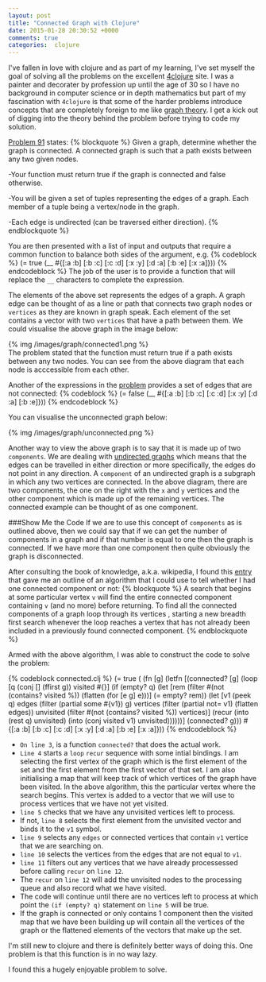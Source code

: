 ```yaml
---
layout: post
title: "Connected Graph with Clojure"
date: 2015-01-28 20:30:52 +0000
comments: true
categories:  clojure
---
```

I've fallen in love with clojure and as part of my learning, I've set myself the goal of solving all the problems on the excellent <a href="http://www.4clojure.com/" target="_blank">4clojure</a> site.  I was a painter and decorater by profession up until the age of 30 so I have no background in computer science or in depth mathematics but part of my fascination with ```4clojure``` is that some of the harder problems introduce concepts that are completely foreign to me like <a href="http://en.wikipedia.org/wiki/Graph_theory">graph theory</a>.  I get a kick out of digging into the theory behind the problem before trying to code my solution.

<a href="http://www.4clojure.com/problem/91" target="_blank">Problem 91</a> states:
{% blockquote %}
Given a graph, determine whether the graph is connected. A connected graph is such that a path exists between any two given nodes.

-Your function must return true if the graph is connected and false otherwise.

-You will be given a set of tuples representing the edges of a graph. Each member of a tuple being a vertex/node in the graph.

-Each edge is undirected (can be traversed either direction).
{% endblockquote %}

You are then presented with a list of input and outputs that require a common function to balance both sides of the argument, e.g.
{% codeblock %}
(= true (__ #{[:a :b] [:b :c] [:c :d] [:x :y]
              [:d :a] [:b :e] [:x :a]}))
{% endcodeblock %}
The job of the user is to provide a function that will replace the ```__``` characters to complete the expression.

The elements of the above set represents the edges of a graph.  A graph edge can be thought of as a line or path that connects two graph nodes or ```vertices``` as they are known in graph speak.  Each element of the set contains a vector with two ```vertices``` that have a path between them.  We could visualise the above graph in the image below:
<div>
{% img /images/graph/connected1.png %}
</div>
The problem stated that the function must return true if a path exists between any two nodes.  You can see from the above diagram that each node is acccessible from each other.

Another of the expressions in the <a href="http://www.4clojure.com/problem/91" target="_blank">problem</a> provides a set of edges that are not connected:
{% codeblock %}
(= false (__ #{[:a :b] [:b :c] [:c :d]
               [:x :y] [:d :a] [:b :e]}))
{% endcodeblock %}

You can visualise the unconnected graph below:
<div>
{% img /images/graph/unconnected.png %}
</div>

Another way to view the above graph is to say that it is made up of two ```components```.  We are dealing with <a href="http://en.wikipedia.org/wiki/Graph_(mathematics)#Undirected_graph" target="_blank">undirected graphs</a> which means that the edges can be travelled in either direction or more specifically, the edges do not point in any direction.  A ```component``` of an undirected graph is a subgraph in which any two vertices are connected.  In the above diagram, there are two components, the one on the right with the ```x``` and ```y``` vertices and the other component which is made up of the remaining vertices.  The connected example can be thought of as one component.

###Show Me the Code
If we are to use this concept of ```components``` as is outlined above, then we could say that if we can get the number of components in a graph and if that number is equal to one then the graph is connected.  If we have more than one component then quite obviously the graph is disconnected.

After consulting the book of knowledge, a.k.a. wikipedia,  I found this <a href="http://en.wikipedia.org/wiki/Connected_component_%28graph_theory%29" target="_blank">entry</a> that gave me an outline of an algorithm that I could use to tell whether I had one connected component or not:
{% blockquote %}
A search that begins at some particular vertex ```v``` will find the entire connected component containing ```v``` (and no more) before returning.  To find all the connected components of a graph loop through its vertices , starting a new breadth first search whenever the loop reaches a vertex that has not already been included in a previously found connected component.
{% endblockquote %}

Armed with the above algorithm, I was able to construct the code to solve the problem:

{% codeblock connected.clj %}
(= true (
    (fn [g]
      (letfn [(connected? [g]
          (loop [q (conj [] (ffirst g)) visited #{}]
              (if (empty? q)
                  (let [rem (filter #(not (contains? visited %)) (flatten (for [e g] e)))]
                  (= empty? rem))
              (let [v1 (peek q)
                  edges (filter (partial some #{v1}) g)
                  vertices (filter (partial not= v1) (flatten edges))
                  unvisited (filter #(not (contains? visited %)) vertices)]
                (recur (into (rest q) unvisited) (into (conj visited v1) unvisited))))))]
     (connected? g)))
#{[:a :b] [:b :c] [:c :d]
              [:x :y] [:d :a] [:b :e] [:x :a]}))
{% endcodeblock %}

- ```On line 3```, is a function ```connected?``` that does the actual work.
- ```Line 4``` starts a ```loop``` ```recur``` sequence with some intial bindings. I am selecting the first vertex of the graph which is the first element of the set and the first element from the first vector of that set.  I am also initialising a map that will keep track of which vertices of the graph have been visited.  In the above algorithm, this the particular vertex where the search begins.  This vertex is added to a vector that we will use to process vertices that we have not yet visited.
- ```line 5``` checks that we have any unvisited vertices left to process.
- If not, ```line 8``` selects the first element from the unvisited vector and binds it to the ```v1``` symbol.
- ```line 9``` selects any ```edges``` or connected vertices that contain ```v1``` vertice that we are searching on.
- ```line 10``` selects the vertices from the edges that are not equal to ```v1```.
- ```line 11``` filters out any vertices that we have already processessed before calling ```recur``` on ```line 12```.
- The ```recur``` on ```line 12``` will add the unvisited nodes to the processing queue and also record what we have visited.
- The code will continue until there are no vertices left to process at which point the ```(if (empty? q)``` statement on ```line 5``` will be true.
- If the graph is connected or only contains 1 component then the visited map that we have been building up will contain all the vertices of the graph or the flattened elements of the vectors that make up the set.

I'm still new to clojure and there is definitely better ways of doing this.  One problem is that this function is in no way lazy.

I found this a hugely enjoyable problem to solve.
